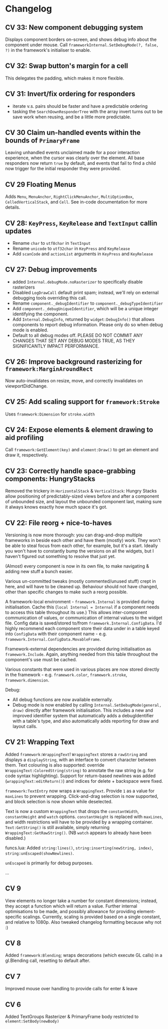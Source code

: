 # Changelog

## CV 33: New component debugging system
Displays component borders on-screen, and shows debug info about the component under mouse.
Call `frameworkInternal.SetDebugMode(?, false, ?)` in the framework's initialiser to enable.

## CV 32: Swap button's margin for a cell
This delegates the padding, which makes it more flexible.

## CV 31: Invert/fix ordering for responders
- iterate v.s. pairs should be faster and have a predictable ordering
- tasking the `SearchDownResponderTree` with the array invert turns out to be save work when reusing, and be a little more predictable.

## CV 30 Claim un-handled events within the bounds of `PrimaryFrame`
Leaving unhandled events unclaimed made for a poor interaction experience, when the cursor was clearly over the element.
All base responders now return `true` by default, and events that fail to find a child now trigger for the initial responder they were provided.

## CV 29 Floating Menus
Adds `Menu`, `MenuAnchor`, `RightClickMenuAnchor`, `MultiOptionBox`, `CelledVerticalStack`, and `Cell`. 
See in-code documentation for more details.

## CV 28: `KeyPress`, `KeyRelease` and `TextInput` callin updates
- Rename `char` to `utf8char` in `TextInput`
- Rename `unicode` to `utf32char` in `KeyPress` and `KeyRelease`
- Add `scanCode` and `actionList` arguments in `KeyPress` and `KeyRelease`

## CV 27: Debug improvements
- added `Internal.debugMode.noRasterizer` to specifically disable rasterizers
- Disabled `LogDrawCall` default print spam; instead, we'll rely on external debugging tools overriding this call.
- Rename `component._debugIdentifier` to `component._debugTypeIdentifier`
- Add `component._debugUniqueIdentifier`, which will be a unique integer identifying the component.
- Add `Internal.DebugInfo`, returned by `widget:DebugInfo()` that allows components to report debug information. Please only do so when debug mode is enabled.
- Default to all debug modes off. PLEASE DO NOT COMMIT ANY CHANGES THAT SET ANY DEBUG MODES TRUE, AS THEY SIGNIFICANTLY IMPACT PERFORMANCE.

## CV 26: Improve background rasterizing for `framework:MarginAroundRect`
Now auto-invalidates on resize, move, and correctly invalidates on viewportDidChange.

## CV 25: Add scaling support for `framework:Stroke`
Uses `framework:Dimension` for `stroke.width`

## CV 24: Expose elements & element drawing to aid profiling
Call `framework:GetElement(key)` and `element:Draw()` to get an element and draw it, respectively.

## CV 23: Correctly handle space-grabbing components: HungryStacks
Removed the trickery in `HorizontalStack` & `VerticalStack`: Hungry Stacks allow positioning of predictably-sized views before and after a component of unbounded size, and layout the unbounded component last, making sure it always knows exactly how much space it's got.

## CV 22: File reorg + nice-to-haves
Versioning is now more thorough: you can drag-and-drop multiple frameworks in beside each other and have them (mostly) work. They won't be able to steal focus from each other, for example, but it's a start. Ideally you won't have to constantly bump the versions on all the widgets, but I haven't figured out something to resolve that just yet.

(Almost) every component is now in its own file, to make navigating & adding new stuff a bunch easier.

Various un-committed tweaks (mostly commented/unused stuff) crept in here, and will have to be cleaned up. Behaviour should not have changed, other than specific changes to make such a reorg possible.

A framework-local environment - `framework.Internal` is provided during initialisation. Cache this (`local Internal = Internal` if a component needs to access this table throughout its use.) This allows inter-component communication of values, or communication of internal values to the widget file.
Config data is saved/stored to/from `framework.Internal.ConfigData`. I'd highly recommend each component store their data under in a table keyed into `ConfigData` with their component name - e.g. `framework.Internal.ConfigData.MovableFrame`.

Framework-external dependencies are provided during initialisation as `framework.Include`. Again, anything needed from this table throughout the component's use must be cached.

Various constants that were used in various places are now stored directly in the framework - e.g. `framework.color`, `framework.stroke`, `framework.dimension`. 

Debug:
- All debug functions are now available externally. 
- Debug mode is now enabled by calling `Internal.SetDebugMode(general, draw)` directly after framework initialisation. This includes a new and improved identifier system that automatically adds a debugIdentifier with a table's type, and also automatically adds reporting for draw and layout calls. 

## CV 21: Wrapping Text
Added `framework:WrappingText`! `WrappingText` stores a `rawString` and displays a `displayString`, with an interface to convert character between them. Text colouring is also supported: override `WrappingText:ColoredString(string)` to annotate the raw string (e.g. for code syntax highlighting). Support for return-based newlines was added (`wrappingText:editReturn()`) and indices for delete + backspace were fixed.

`framework:TextEntry` now wraps a `WrappingText`. Provide `1` as a value for `maxLines` to prevent wrapping. Click-and-drag selection is now supported, and block selection is now shown while deselected.

Text is now a custom `WrappingText` that drops the `constantWidth`, `constantHeight` and `watch` options. `constantHeight` is replaced with `maxLines`, and width restrictions will have to be provided by a wrapping container. `Text:GetString()` is still available, simply returning `WrappingText:GetRawString()`. (NB `watch` appears to already have been disabled.)

funcs.lua:
Added `string:lines()`, `string:inserting(newString, index)`, `string:unEscaped(showNewlines)`.

`unEscaped` is primarily for debug purposes.

...

## CV 9
View elements no longer take a number for constant dimensions; instead, they accept a function which will return a value. Further internal optimisations to be made, and possibly allowance for providing element-specific scalings. Currently, scaling is provided based on a single constant, and relative to 1080p.
Also tweaked changelog formatting because why not :)

## CV 8
Added `framework:Blending`; wraps decorations (which execute GL calls) in a gl.Blending call, resetting to default after.

## CV 7
Improved mouse over handling to provide calls for enter & leave

## CV 6
Added TextGroups
Rasterizer & PrimaryFrame body restricted to `element:SetBody(newBody)`
